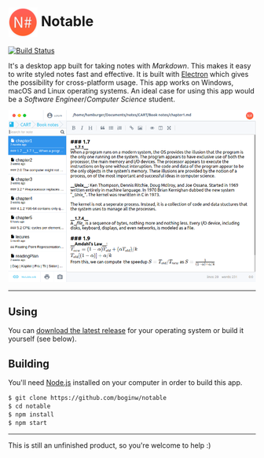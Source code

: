 # <img src="/app/img/logo.png" width="60px" align="center" alt="Notable icon"> Notable

[![Build Status](https://travis-ci.org/boginw/notable.svg?branch=master)](https://travis-ci.org/boginw/notable)

It's a desktop app built for taking notes with *Markdown*. This makes it easy to write styled notes fast and effective. It is built with [Electron](http://electron.atom.io) which gives the possibility for cross-platform usage.  This app works on Windows, macOS and Linux operating systems.
An ideal case for using this app would be a *Software Engineer*/*Computer Science* student.

![Preview](/preview.png)

---

## Using

You can [download the latest release](https://github.com/boginw/notable/releases) for your operating system or build it yourself (see below).

## Building

You'll need [Node.js](https://nodejs.org) installed on your computer in order to build this app.

```bash
$ git clone https://github.com/boginw/notable
$ cd notable
$ npm install
$ npm start
```

---

This is still an unfinished product, so you're welcome to help :)